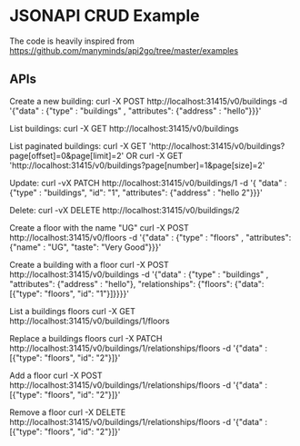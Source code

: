 # JSONAPI CRUD Example

The code is heavily inspired from https://github.com/manyminds/api2go/tree/master/examples

## APIs

Create a new building:
	curl -X POST http://localhost:31415/v0/buildings -d '{"data" : {"type" : "buildings" , "attributes": {"address" : "hello"}}}'

List buildings:
	curl -X GET http://localhost:31415/v0/buildings

List paginated buildings:
	curl -X GET 'http://localhost:31415/v0/buildings?page\[offset\]=0&page\[limit\]=2'
OR
	curl -X GET 'http://localhost:31415/v0/buildings?page\[number\]=1&page\[size\]=2'

Update:
	curl -vX PATCH http://localhost:31415/v0/buildings/1 -d '{ "data" : {"type" : "buildings", "id": "1", "attributes": {"address" : "hello 2"}}}'

Delete:
	curl -vX DELETE http://localhost:31415/v0/buildings/2

Create a floor with the name "UG"
	curl -X POST http://localhost:31415/v0/floors -d '{"data" : {"type" : "floors" , "attributes": {"name" : "UG", "taste": "Very Good"}}}'

Create a building with a floor
	curl -X POST http://localhost:31415/v0/buildings -d '{"data" : {"type" : "buildings" , "attributes": {"address" : "hello"}, "relationships": {"floors": {"data": [{"type": "floors", "id": "1"}]}}}}'

List a buildings floors
	curl -X GET http://localhost:31415/v0/buildings/1/floors

Replace a buildings floors
	curl -X PATCH http://localhost:31415/v0/buildings/1/relationships/floors -d '{"data" : [{"type": "floors", "id": "2"}]}'

Add a floor
	curl -X POST http://localhost:31415/v0/buildings/1/relationships/floors -d '{"data" : [{"type": "floors", "id": "2"}]}'

Remove a floor
	curl -X DELETE http://localhost:31415/v0/buildings/1/relationships/floors -d '{"data" : [{"type": "floors", "id": "2"}]}'